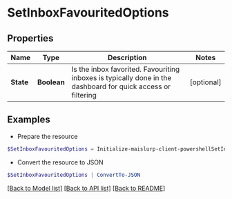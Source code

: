 # SetInboxFavouritedOptions
## Properties

Name | Type | Description | Notes
------------ | ------------- | ------------- | -------------
**State** | **Boolean** | Is the inbox favorited. Favouriting inboxes is typically done in the dashboard for quick access or filtering | [optional] 

## Examples

- Prepare the resource
```powershell
$SetInboxFavouritedOptions = Initialize-maislurp-client-powershellSetInboxFavouritedOptions  -State null
```

- Convert the resource to JSON
```powershell
$SetInboxFavouritedOptions | ConvertTo-JSON
```

[[Back to Model list]](../README#documentation-for-models) [[Back to API list]](../README#documentation-for-api-endpoints) [[Back to README]](../README)

